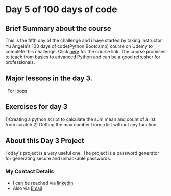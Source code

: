 # Day 5 of 100 days of code 

## **Brief Summary about the course**
 This is the fifth day of the challenge and i have started by taking Instructor Yu Angela's 100 days of code(Python Bootcamp) course on Udemy to complete this challenge. Click [here](https://www.udemy.com/course/100-days-of-code) for the course link. The course promises to teach from basics to advanced Python and can be a good refresher for professionals.


## **Major lessons in the day 3.**
-For loops

## **Exercises for day 3**

1)Creating a python script to calculate the sum,mean and count of a list from scratch
2) Getting the max number from a list without any function

## **About this Day 3 Project**
Today's project is a very useful one. The project is a password generator for generating secure and unhackable passwords. 


### My Contact Details
- I can be reached via [linkedin](www.linkedin.com/oludolapo-oketunji)
- Also via [Email](oketunjioludolapo1@gmail.com)
